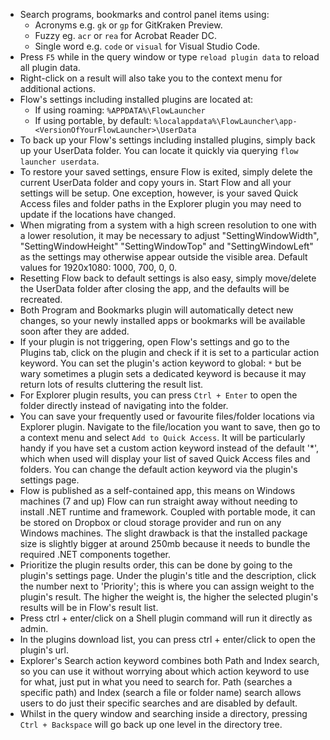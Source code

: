 - Search programs, bookmarks and control panel items using:
  - Acronyms e.g. `gk` or `gp` for GitKraken Preview.
  - Fuzzy eg. `acr` or `rea` for Acrobat Reader DC.
  - Single word e.g. `code` or `visual` for Visual Studio Code.
- Press `F5` while in the query window or type `reload plugin data` to reload all plugin data.
- Right-click on a result will also take you to the context menu for additional actions.
- Flow's settings including installed plugins are located at:
  - If using roaming: `%APPDATA%\FlowLauncher`
  - If using portable, by default: `%localappdata%\FlowLauncher\app-<VersionOfYourFlowLauncher>\UserData`
- To back up your Flow's settings including installed plugins, simply back up your UserData folder. You can locate it quickly via querying `flow launcher userdata`.
- To restore your saved settings, ensure Flow is exited, simply delete the current UserData folder and copy yours in. Start Flow and all your settings will be setup. One exception, however, is your saved Quick Access files and folder paths in the Explorer plugin you may need to update if the locations have changed.
- When migrating from a system with a high screen resolution to one with a lower resolution, it may be necessary to adjust "SettingWindowWidth", "SettingWindowHeight" "SettingWindowTop" and "SettingWindowLeft" as the settings may otherwise appear outside the visible area. Default values for 1920x1080: 1000, 700, 0, 0.
- Resetting Flow back to default settings is also easy, simply move/delete the UserData folder after closing the app, and the defaults will be recreated.
- Both Program and Bookmarks plugin will automatically detect new changes, so your newly installed apps or bookmarks will be available soon after they are added.
- If your plugin is not triggering, open Flow's settings and go to the Plugins tab, click on the plugin and check if it is set to a particular action keyword. You can set the plugin's action keyword to global: `*` but be wary sometimes a plugin sets a dedicated keyword is because it may return lots of results cluttering the result list.
- For Explorer plugin results, you can press `Ctrl + Enter` to open the folder directly instead of navigating into the folder.
- You can save your frequently used or favourite files/folder locations via Explorer plugin. Navigate to the file/location you want to save, then go to a context menu and select `Add to Quick Access`. It will be particularly handy if you have set a custom action keyword instead of the default '*', which when used will display your list of saved Quick Access files and folders. You can change the default action keyword via the plugin's settings page.
- Flow is published as a self-contained app, this means on Windows machines (7 and up) Flow can run straight away without needing to install .NET runtime and framework. Coupled with portable mode, it can be stored on Dropbox or cloud storage provider and run on any Windows machines. The slight drawback is that the installed package size is slightly bigger at around 250mb because it needs to bundle the required .NET components together.
- Prioritize the plugin results order, this can be done by going to the plugin's settings page. Under the plugin's title and the description, click the number next to 'Priority'; this is where you can assign weight to the plugin's result. The higher the weight is, the higher the selected plugin's results will be in Flow's result list.
- Press ctrl + enter/click on a Shell plugin command will run it directly as admin.
- In the plugins download list, you can press ctrl + enter/click to open the plugin's url.
- Explorer's Search action keyword combines both Path and Index search, so you can use it without worrying about which action keyword to use for what, just put in what you need to search for. Path (searches a specific path) and Index (search a file or folder name) search allows users to do just their specific searches and are disabled by default.
- Whilst in the query window and searching inside a directory, pressing `Ctrl + Backspace`  will go back up one level in the directory tree.
